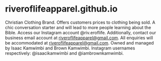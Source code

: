# riveroflifeapparel.github.io
Christian Clothing Brand.
Offers customers prices to clothing being sold.
A chic conversation starter and will lead to more people learning about the Bible.
Access our Instagram account @riv.eroflife. Additionally, contact our business email account at riveroflifeapparel@gmail.com.
All enquiries will be accommodated at riveroflifeapparel@gmail.com.
Owned and managed by Isaac Kamwimbi and Brown Kamwimbi. Instagram usernames respectively: @isaacikamwimbi and @iambrownkamwimbi.
